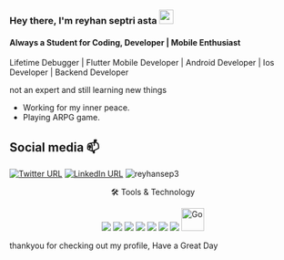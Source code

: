 
### Hey there, I'm  reyhan septri asta <img src="https://media.giphy.com/media/hvRJCLFzcasrR4ia7z/giphy.gif" height="25px" width="25px">


#### Always a Student for Coding, Developer | Mobile Enthusiast

Lifetime Debugger | Flutter Mobile Developer | Android Developer | Ios Developer | Backend Developer


not an expert and still learning new things

- Working for my inner peace.
- Playing ARPG game.

## Social media :mailbox:

[![Twitter URL](https://img.shields.io/badge/Instagram-1877F2?style=for-the-badge&logo=instagram&logoColor=white)](https://www.instagram.com/reyhansep3asta/)
[![LinkedIn URL](https://img.shields.io/badge/LinkedIn-0077B5?style=for-the-badge&logo=linkedin&logoColor=white)](http://www.linkedin.com/in/reyhan-septri-asta)
<img src="https://komarev.com/ghpvc/?username=reyhansep3&label=Profile%20views&color=0e75b6&style=flat" alt="reyhansep3" />

<div align="center">
<p align="center">🛠 Tools & Technology</p>

<img src="https://img.shields.io/badge/Flutter-02569B?style=for-the-badge&logo=flutter&logoColor=white" />
<img src="https://img.shields.io/badge/Dart-0175C2?style=for-the-badge&logo=dart&logoColor=white" />
<img src="https://img.shields.io/badge/Python-FFD43B?style=for-the-badge&logo=python&logoColor=darkgreen" />
<img src="https://img.shields.io/badge/firebase-ffca28?style=for-the-badge&logo=firebase&logoColor=black" />
<img src="https://img.shields.io/badge/Git-F05032?style=for-the-badge&logo=git&logoColor=white" />
<img src="https://img.shields.io/badge/Figma-1E1E1E?style=for-the-badge&logo=Figma&logoColor=white" />
<img src="https://img.shields.io/badge/-C++-blue?logo=cplusplus">
<img src="https://img.shields.io/badge/golang-00ADD8?&style=plastic&logo=go&logoColor=white" alt="Go" height="40"/>


</div>



thankyou for checking out my profile, Have a Great Day
